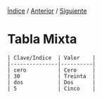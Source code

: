 [Índice](../readme.md) / [Anterior](../tipo-datos/tipos_datos_especiales.md) / [Siguiente](../tipo-datos/tipo_datos_tablas_creacion.md)

#  Tabla Mixta

    | Clave/Índice  | Valor    |
    |---------------|----------|
    | cero          | Cero     |
    | 30            | Treinta  |
    | dos           | Dos      |
    | 5             | Cinco    |